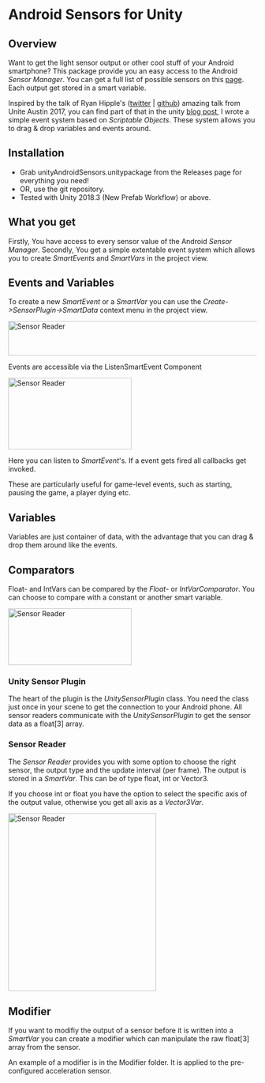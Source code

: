 # Android Sensors for Unity

## Overview

Want to get the light sensor output or other cool stuff of your Android smartphone? This package provide you an easy access to the Android _Sensor Manager_. You can get a full list of possible sensors on this [page](https://developer.android.com/guide/topics/sensors/sensors_overview). Each output get stored in a smart variable.

Inspired by the talk of Ryan Hipple's ([twitter](https://twitter.com/roboryantron) | [github](https://github.com/roboryantron)) amazing talk from Unite Austin 2017, you can find part of that in the unity [blog post](https://unity3d.com/how-to/architect-with-scriptable-objects), I wrote a simple event system based on _Scriptable Objects_. These system allows you to drag & drop variables and events around.
## Installation

* Grab unityAndroidSensors.unitypackage from the Releases page for everything you need!
* OR, use the git repository.
* Tested with Unity 2018.3 (New Prefab Workflow) or above.

## What you get

Firstly, You have access to every sensor value of the Android _Sensor Manager_.
Secondly, You get a simple extentable event system which allows you to create _SmartEvents_ and _SmartVars_ in the project view.

## Events and Variables

To create a new _SmartEvent_ or a _SmartVar_ you can use the _Create->SensorPlugin->SmartData_ context menu in the project view.

<img src="https://imgur.com/GEdXIWy.png" alt="Sensor Reader" width="550" height="70">

Events are accessible via the ListenSmartEvent Component

<img src="https://imgur.com/rIUHGut.png" alt="Sensor Reader" width="250" height="145">

Here you can listen to _SmartEvent_'s. If a event gets fired all callbacks get invoked.

These are particularly useful for game-level events, such as starting, pausing the game, a player dying etc.

## Variables

Variables are just container of data, with the advantage that you can drag & drop them around like the events.

## Comparators

Float- and IntVars can be compared by the _Float_- or _IntVarComparator_. You can choose to compare with a constant or another smart variable.

<img src="https://imgur.com/QTrOR0t.png" alt="Sensor Reader" width="250" height="115">

### Unity Sensor Plugin

The heart of the plugin is the _UnitySensorPlugin_ class. You need the class just once in your scene to get the connection to your Android phone. All sensor readers communicate with the _UnitySensorPlugin_ to get the sensor data as a float[3] array.

### Sensor Reader

The *Sensor Reader* provides you with some option to choose the right sensor, the output type and the update interval (per frame). The output is stored in a _SmartVar_. This can be of type float, int or Vector3.

If you choose int or float you have the option to select the specific axis of the output value, otherwise you get all axis as a _Vector3Var_.

<img src="https://imgur.com/jv05QNT.png" alt="Sensor Reader" width="300" height="360">

## Modifier

If you want to modifiy the output of a sensor before it is written into a _SmartVar_ you can create a modifier which can manipulate the raw float[3] array from the sensor.

An example of a modifier is in the Modifier folder.
It is applied to the pre-configured acceleration sensor.
